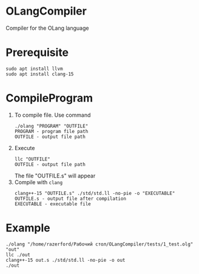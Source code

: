 # OLangCompiler
Compiler for the OLang language

# Prerequisite

```shell
sudo apt install llvm
sudo apt install clang-15
```

# CompileProgram

1. To compile file. Use command 
   ```shell
   ./olang "PROGRAM" "OUTFILE"
   PROGRAM - program file path
   OUTFILE - output file path
   ```
2. Execute
   ```shell
   llc "OUTFILE"
   OUTFILE - output file path
   ```
   The file "OUTFILE.s" will appear
3. Compile with `clang`
   ```shell
   clang++-15 "OUTFILE.s" ./std/std.ll -no-pie -o "EXECUTABLE"
   OUTFILE.s - output file after compilation
   EXECUTABLE - executable file
   ```

# Example

```shell
./olang "/home/razerford/Рабочий стол/OLangCompiler/tests/1_test.olg" "out"
llc ./out
clang++-15 out.s ./std/std.ll -no-pie -o out
./out
```
